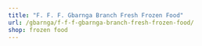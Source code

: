 ```yaml
---
title: "F. F. F. Gbarnga Branch Fresh Frozen Food"
url: /gbarnga/f-f-f-gbarnga-branch-fresh-frozen-food/
shop: frozen food
---
```

